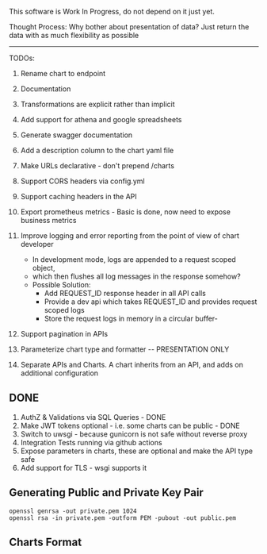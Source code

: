This software is Work In Progress, do not depend on it just yet.

Thought Process: Why bother about presentation of data? 
Just return the data with as much flexibility as possible

---


TODOs:
1. Rename chart to endpoint
1. Documentation
1. Transformations are explicit rather than implicit
1. Add support for athena and google spreadsheets
1. Generate swagger documentation
1. Add a description column to the chart yaml file
1. Make URLs declarative - don't prepend /charts
1. Support CORS headers via config.yml
1. Support caching headers in the API
1. Export prometheus metrics - Basic is done, now need to expose business metrics
1. Improve logging and error reporting from the point of view of chart developer
    - In development mode, logs are appended to a request scoped object, 
    - which then flushes all log messages in the response somehow?
    - Possible Solution: 
        - Add REQUEST_ID response header in all API calls
        - Provide a dev api which takes REQUEST_ID and provides request scoped logs
        - Store the request logs in memory in a circular buffer-
1. Support pagination in APIs

1. Parameterize chart type and formatter -- PRESENTATION ONLY
1. Separate APIs and Charts. A chart inherits from an API, and adds on additional configuration

DONE
----
1. AuthZ & Validations via SQL Queries - DONE
1. Make JWT tokens optional - i.e. some charts can be public - DONE
1. Switch to uwsgi - because gunicorn is not safe without reverse proxy
1. Integration Tests running via github actions
1. Expose parameters in charts, these are optional and make the API type safe 
1. Add support for TLS - wsgi supports it

Generating Public and Private Key Pair
--------------------------------------

```
openssl genrsa -out private.pem 1024
openssl rsa -in private.pem -outform PEM -pubout -out public.pem
```

Charts Format
-------------

